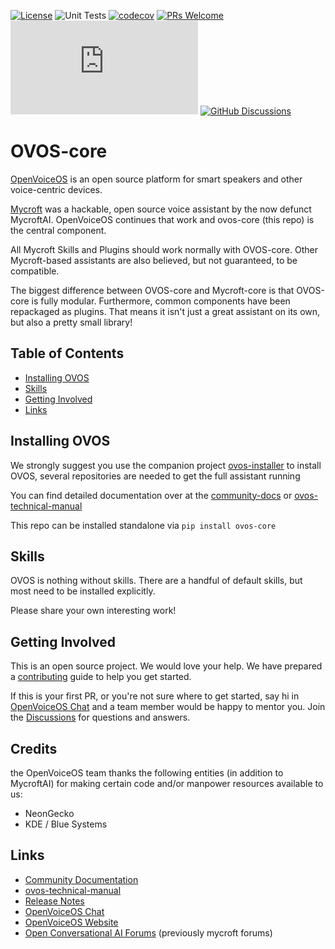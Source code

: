 [![License](https://img.shields.io/badge/License-Apache%202.0-blue.svg)](LICENSE.md)
![Unit Tests](https://github.com/OpenVoiceOS/ovos-core/actions/workflows/unit_tests.yml/badge.svg)
[![codecov](https://codecov.io/gh/OpenVoiceOS/ovos-core/branch/dev/graph/badge.svg?token=CS7WJH4PO2)](https://codecov.io/gh/OpenVoiceOS/ovos-core)
[![PRs Welcome](https://img.shields.io/badge/PRs-welcome-brightgreen.svg)](http://makeapullrequest.com)
[![Chat](https://img.shields.io/matrix/openvoiceos-general:matrix.org)](https://matrix.to/#/#OpenVoiceOS-general:matrix.org)
[![GitHub Discussions](https://img.shields.io/github/discussions/OpenVoiceOS/OpenVoiceOS?label=OVOS%20Discussions)](https://github.com/OpenVoiceOS/OpenVoiceOS/discussions)

# OVOS-core

[OpenVoiceOS](https://openvoiceos.org/) is an open source platform for smart speakers and other voice-centric devices.

[Mycroft](https://mycroft.ai) was a hackable, open source voice assistant by the now defunct MycroftAI. OpenVoiceOS continues that work and ovos-core (this repo) is the central component.

All Mycroft Skills and Plugins should work normally with OVOS-core. Other Mycroft-based assistants are also believed, but not guaranteed, to be compatible.

The biggest difference between OVOS-core and Mycroft-core is that OVOS-core is fully modular. Furthermore, common
components have been repackaged as plugins. That means it isn't just a great assistant on its own, but also a pretty
small library!

## Table of Contents

- [Installing OVOS](#installing-ovos)
- [Skills](#skills)
- [Getting Involved](#getting-involved)
- [Links](#links)


## Installing OVOS

We strongly suggest you use the companion project [ovos-installer](https://github.com/OpenVoiceOS/ovos-installer) to install OVOS, several repositories are needed to get the full assistant running

You can find detailed documentation over at the [community-docs](https://openvoiceos.github.io/community-docs) or [ovos-technical-manual](https://openvoiceos.github.io/ovos-technical-manual)

This repo can be installed standalone via `pip install ovos-core`

## Skills

OVOS is nothing without skills. There are a handful of default skills, but most need to be installed explicitly.  

Please share your own interesting work!

## Getting Involved

This is an open source project. We would love your help. We have prepared a [contributing](.github/CONTRIBUTING.md)
guide to help you get started.

If this is your first PR, or you're not sure where to get started,
say hi in [OpenVoiceOS Chat](https://matrix.to/#/!XFpdtmgyCoPDxOMPpH:matrix.org?via=matrix.org) and a team member would
be happy to mentor you.
Join the [Discussions](https://github.com/OpenVoiceOS/OpenVoiceOS/discussions) for questions and answers.

## Credits

the OpenVoiceOS team thanks the following entities (in addition to MycroftAI) for making certain code and/or
manpower resources available to us:

- NeonGecko
- KDE / Blue Systems

## Links

* [Community Documentation](https://openvoiceos.github.io/community-docs)
* [ovos-technical-manual](https://openvoiceos.github.io/ovos-technical-manual)
* [Release Notes](https://github.com/OpenVoiceOS/ovos-core/releases)
* [OpenVoiceOS Chat](https://matrix.to/#/!XFpdtmgyCoPDxOMPpH:matrix.org?via=matrix.org)
* [OpenVoiceOS Website](https://openvoiceos.com/)
* [Open Conversational AI Forums](https://community.openconversational.ai/)  (previously mycroft forums)
